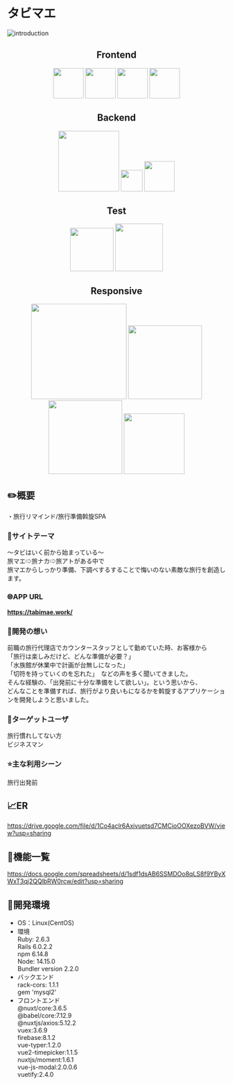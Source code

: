 # タビマエ
![introduction](https://user-images.githubusercontent.com/71075728/109951384-f8b57880-7d20-11eb-85b2-90225c24a175.gif)

<h2 align="center">Frontend</h2>
<p align="center">
  <a href="https://vuetifyjs.com/ja/"><img src="https://user-images.githubusercontent.com/71075728/109930753-5939bb00-7d0b-11eb-8ca4-2538ea8cb2a0.png" height="70px;" /></a>
  <a href="https://jp.vuejs.org/index.html"><img src="https://user-images.githubusercontent.com/71075728/109930892-7ec6c480-7d0b-11eb-9c96-e42760343d06.png" height="70px;" /></a>
  <a href="https://ja.nuxtjs.org/"><img src="https://user-images.githubusercontent.com/71075728/109931448-365bd680-7d0c-11eb-8a7f-161d364ecf49.png" height="70px;" /></a>
  <a href="https://firebase.google.com/"><img src="https://user-images.githubusercontent.com/71075728/109931051-b2a1ea00-7d0b-11eb-884f-b337fe241a2c.png" height="70px;" /></a></p>
  
<h2 align="center">Backend</h2>
<p align="center">
  <a href="https://rubyonrails.org/"><img src="https://user-images.githubusercontent.com/71075728/109932440-88e9c280-7d0d-11eb-8d30-5ebf42a7ab84.png" width="140px;" /></a>
  <a href="https://aws.amazon.com/jp/?nc2=h_lg"><img src="https://user-images.githubusercontent.com/71075728/109932638-d1a17b80-7d0d-11eb-88f7-fde6b2b8a148.png" height="50px;" /></a>
  <a href="https://www.mysql.com/jp/"><img src="https://user-images.githubusercontent.com/71075728/109932816-07466480-7d0e-11eb-9214-b3c717c03d31.png" height="70px;" /></a>
</p>
<h2 align="center">Test</h2>
<p align="center">
  <a href="https://rspec.info/"><img src="https://user-images.githubusercontent.com/71075728/109933243-89cf2400-7d0e-11eb-90db-07d76e9b9757.jpeg" height="100px;" /></a>
<a href="https://jestjs.io/ja/"><img src="https://user-images.githubusercontent.com/71075728/112827795-c867bc80-90c9-11eb-8d7f-d8ccc4ce6340.png" height="110px;" /></a>
 </p>
 
 <h2 align="center">Responsive</h2>
<p align="center">
  <a href="https://tabimae.work/"><img src="https://user-images.githubusercontent.com/71075728/110070566-9f4f5700-7dbd-11eb-87e1-f4c8b6af343a.JPG" height="220px;" /></a>
  <a href="https://tabimae.work/"><img src="https://user-images.githubusercontent.com/71075728/110073247-6a91ce80-7dc2-11eb-986d-98e26e85e188.JPG" height="170px;" /></a>
  <a href="https://tabimae.work/"><img src="https://user-images.githubusercontent.com/71075728/122593159-39eb5180-d0a0-11eb-8a1f-2d9f2d861b7c.JPG" height="170px;" /></a>
  <a href="https://tabimae.work/"><img src="https://user-images.githubusercontent.com/71075728/110070593-a8d8bf00-7dbd-11eb-9e67-a76e81df1083.JPG" height="140px;" /></a>
 </p>
 

## :pencil2:概要
・旅行リマインド/旅行準備斡旋SPA

### :dart:サイトテーマ
〜タビはいく前から始まっている〜  
旅マエ⇨旅ナカ⇨旅アトがある中で  
旅マエからしっかり準備、下調べするすることで悔いのない素敵な旅行を創造します。

### :globe_with_meridians:APP URL
**https://tabimae.work/** 

### :love_letter:開発の想い
前職の旅行代理店でカウンタースタッフとして勤めていた時、お客様から   
「旅行は楽しみだけど、どんな準備が必要？」  
「水族館が休業中で計画が台無しになった」  
「切符を持っていくのを忘れた」　などの声を多く聞いてきました。   
そんな経験の、「出発前に十分な準備をして欲しい」。という思いから、  
どんなことを準備すれば、旅行がより良いもになるかを斡旋するアプリケーションを開発しようと思いました。

### :busts_in_silhouette:ターゲットユーザ
旅行慣れしてない方  
ビジネスマン

### :star:主な利用シーン
旅行出発前


## :chart_with_upwards_trend:ER
https://drive.google.com/file/d/1Co4aclr6Axivuetsd7CMCioOOXezoBVW/view?usp=sharing

## :memo:機能一覧
https://docs.google.com/spreadsheets/d/1sdf1dsAB6SSMDOo8qLS8f9YByXWxT3qj2QQlbRW0rcw/edit?usp=sharing

## :memo:開発環境
- OS：Linux(CentOS)  
- 環境  
Ruby: 2.6.3  
Rails 6.0.2.2  
npm 6.14.8  
Node: 14.15.0  
Bundler version 2.2.0  
- バックエンド  
rack-cors: 1.1.1  
gem 'mysql2'  
- フロントエンド  
@nuxt/core:3.6.5  
@babel/core:7.12.9  
@nuxtjs/axios:5.12.2  
vuex:3.6.9  
firebase:8.1.2  
vue-typer:1.2.0  
vue2-timepicker:1.1.5<br>
nuxtjs/moment:1.6.1<br>
vue-js-modal:2.0.0.6<br>
vuetify:2.4.0


